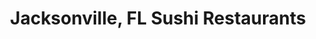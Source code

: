 ---
layout: city
title: Jacksonville, FL Sushi Restaurants
permalink: /florida/jacksonville/
stateAbbr: FL
stateName: Florida
cityName: Jacksonville

---